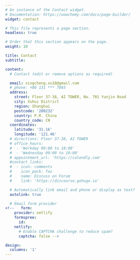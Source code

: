 ```yaml
---
# An instance of the Contact widget.
# Documentation: https://wowchemy.com/docs/page-builder/
widget: contact

# This file represents a page section.
headless: true

# Order that this section appears on the page.
weight: 10

title: Contact
subtitle:

content:
  # Contact (edit or remove options as required)

  email: xingcheng.xu18@gmail.com
  # phone: +86 131 *** 7865
  address:
    street: Floor 37-38, AI TOWER, No. 701 Yunjin Road
    city: Xuhui District
    region: Shanghai
    postcode: '200232'
    country: P.R. China
    country_code: CN
  coordinates:
    latitude: '31.16'
    longitude: '121.46'
  # directions: Floor 37-38, AI TOWER
  # office_hours:
  #  - 'Workday 09:00 to 18:00'
  #  - 'Wednesday 09:00 to 10:00'
  # appointment_url: 'https://calendly.com'
  #contact_links:
  #  - icon: comments
  #    icon_pack: fas
  #    name: Discuss on Forum
  #    link: 'https://discourse.gohugo.io'

  # Automatically link email and phone or display as text?
  autolink: true

  # Email form provider
<!--   form:
    provider: netlify
    formspree:
      id:
    netlify:
      # Enable CAPTCHA challenge to reduce spam?
      captcha: false -->

design:
  columns: '1'
---
```



